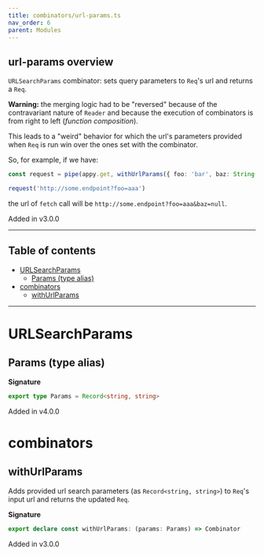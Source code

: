 ```yaml
---
title: combinators/url-params.ts
nav_order: 6
parent: Modules
---
```


## url-params overview

`URLSearchParams` combinator: sets query parameters to `Req`'s url and returns a `Req`.

**Warning:** the merging logic had to be "reversed" because of the contravariant nature of `Reader` and because the execution of combinators is from right to left (_function composition_).

This leads to a "weird" behavior for which the url's parameters provided when `Req` is run win over the ones set with the combinator.

So, for example, if we have:

```ts
const request = pipe(appy.get, withUrlParams({ foo: 'bar', baz: String(null) }))

request('http://some.endpoint?foo=aaa')
```

the url of `fetch` call will be `http://some.endpoint?foo=aaa&baz=null`.

Added in v3.0.0

---

<h2 class="text-delta">Table of contents</h2>

- [URLSearchParams](#urlsearchparams)
  - [Params (type alias)](#params-type-alias)
- [combinators](#combinators)
  - [withUrlParams](#withurlparams)

---

# URLSearchParams

## Params (type alias)

**Signature**

```ts
export type Params = Record<string, string>
```

Added in v4.0.0

# combinators

## withUrlParams

Adds provided url search parameters (as `Record<string, string>`) to `Req`'s input url and returns the updated `Req`.

**Signature**

```ts
export declare const withUrlParams: (params: Params) => Combinator
```

Added in v3.0.0
